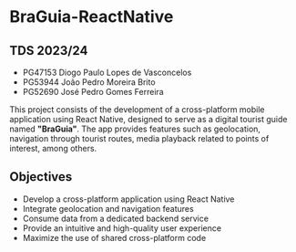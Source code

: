 # BraGuia-ReactNative

## TDS 2023/24

- PG47153 Diogo Paulo Lopes de Vasconcelos  
- PG53944 João Pedro Moreira Brito  
- PG52690 José Pedro Gomes Ferreira  

This project consists of the development of a cross-platform mobile application using React Native, designed to serve as a digital tourist guide named **"BraGuia"**. The app provides features such as geolocation, navigation through tourist routes, media playback related to points of interest, among others.

## Objectives
- Develop a cross-platform application using React Native  
- Integrate geolocation and navigation features  
- Consume data from a dedicated backend service  
- Provide an intuitive and high-quality user experience  
- Maximize the use of shared cross-platform code
